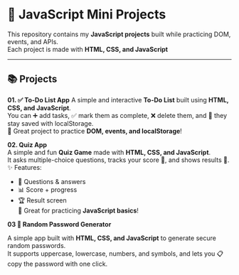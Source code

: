 # 🚀 JavaScript Mini Projects

This repository contains my **JavaScript projects** built while practicing DOM, events, and APIs.  
Each project is made with **HTML, CSS, and JavaScript**

---

## 📚 Projects
**01. ✅ To-Do List App**
A simple and interactive **To-Do List** built using **HTML, CSS, and JavaScript**.  
You can ➕ add tasks, ✅ mark them as complete, ❌ delete them, and 💾 they stay saved with localStorage.  
🚀 Great project to practice **DOM, events, and localStorage**!  

**02. Quiz App**  
A simple and fun **Quiz Game** made with **HTML, CSS, and JavaScript**.  
It asks multiple-choice questions, tracks your score 🧮, and shows results 🎉.  
✨ Features:  
- 📖 Questions & answers  
- 📊 Score + progress  
- 🏆 Result screen  
🚀 Great for practicing **JavaScript basics**!

**03 🔑 Random Password Generator**  

A simple app built with **HTML, CSS, and JavaScript** to generate secure random passwords.  
It supports uppercase, lowercase, numbers, and symbols, and lets you 📋 copy the password with one click.  

